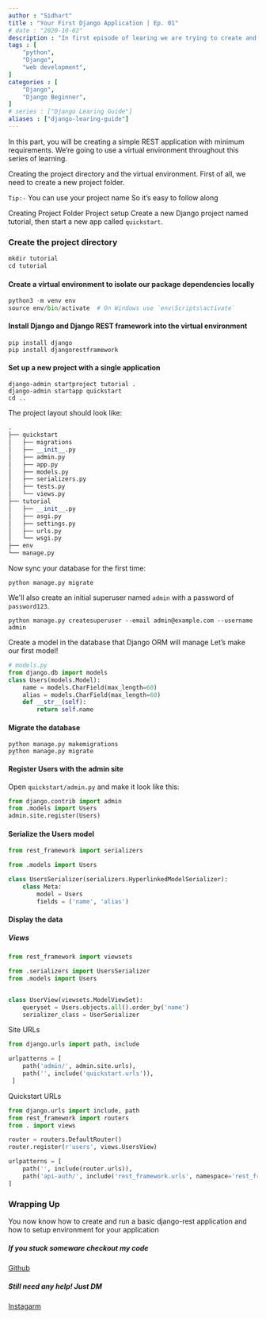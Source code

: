 ```yaml
---
author : "Sidhart"
title : "Your First Django Application | Ep. 01"
# date : "2020-10-02"
description : "In first episode of learing we are trying to create and run very first Django Applaction"
tags : [
    "python",
    "Django",
    "web development",
]
categories : [
    "Django",
    "Django Beginner",
]
# series : ["Django Learing Guide"]
aliases : ["django-learing-guide"]
---
```



In this part, you will be creating a simple REST application with minimum requirements.
We’re going to use a virtual environment throughout this series of learning.
<!--more-->

Creating the project directory and the virtual environment.
First of all, we need to create a new project folder. 

```Tip:-``` You can use your project name So it’s easy to follow along

Creating Project Folder
Project setup
Create a new Django project named tutorial, then start a new app called ```quickstart```.


### Create the project directory
```py
mkdir tutorial
cd tutorial
```

#### Create a virtual environment to isolate our package dependencies locally
```py
python3 -m venv env
source env/bin/activate  # On Windows use `env\Scripts\activate`
```
#### Install Django and Django REST framework into the virtual environment
```
pip install django
pip install djangorestframework
```
#### Set up a new project with a single application
```
django-admin startproject tutorial .
django-admin startapp quickstart
cd ..
```

The project layout should look like:
```py
.
├── quickstart
│   ├── migrations
│   ├── __init__.py
│   ├── admin.py
│   ├── app.py
│   ├── models.py
│   ├── serializers.py
│   ├── tests.py
│   └── views.py
├── tutorial
│   ├── __init__.py
│   ├── asgi.py
│   ├── settings.py
│   ├── urls.py
│   └── wsgi.py
├── env
└── manage.py
```
Now sync your database for the first time:

```
python manage.py migrate
```

We'll also create an initial superuser named ```admin``` with a password of ```password123```.
```
python manage.py createsuperuser --email admin@example.com --username admin
```



Create a model in the database that Django ORM will manage
Let’s make our first model!
```py
# models.py
from django.db import models
class Users(models.Model):
    name = models.CharField(max_length=60)
    alias = models.CharField(max_length=60)    
    def __str__(self):
        return self.name
```
#### Migrate the database
```
python manage.py makemigrations
python manage.py migrate
```

#### Register Users with the admin site

Open ```quickstart/admin.py``` and make it look like this:
```py
from django.contrib import admin
from .models import Users
admin.site.register(Users)
```

#### Serialize the Users model
```py
from rest_framework import serializers

from .models import Users

class UsersSerializer(serializers.HyperlinkedModelSerializer):
    class Meta:
        model = Users
        fields = ('name', 'alias')
```


#### Display the data

##### Views
```py
from rest_framework import viewsets

from .serializers import UsersSerializer
from .models import Users


class UserView(viewsets.ModelViewSet):
    queryset = Users.objects.all().order_by('name')
    serializer_class = UserSerializer
```

Site URLs
```py
from django.urls import path, include

urlpatterns = [
    path('admin/', admin.site.urls),
    path('', include('quickstart.urls')),
 ]
```
Quickstart URLs
```py
from django.urls import include, path
from rest_framework import routers
from . import views

router = routers.DefaultRouter()
router.register(r'users', views.UsersView)

urlpatterns = [
    path('', include(router.urls)),
    path('api-auth/', include('rest_framework.urls', namespace='rest_framework'))
]
```

### Wrapping Up

You now know how to  create and run a basic django-rest application and how to setup 
environment for your application


##### If you stuck someware checkout my code
[Github](https://github.com/Apex1000/django-blogs)

##### Still need any help! Just DM 
[Instagarm](https://www.instagram.com/siddythings/)